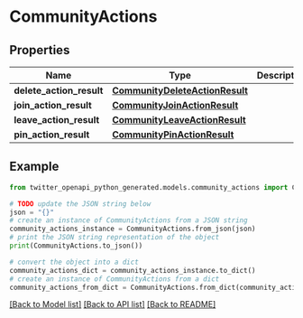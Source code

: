 # CommunityActions


## Properties

Name | Type | Description | Notes
------------ | ------------- | ------------- | -------------
**delete_action_result** | [**CommunityDeleteActionResult**](CommunityDeleteActionResult.md) |  | 
**join_action_result** | [**CommunityJoinActionResult**](CommunityJoinActionResult.md) |  | 
**leave_action_result** | [**CommunityLeaveActionResult**](CommunityLeaveActionResult.md) |  | 
**pin_action_result** | [**CommunityPinActionResult**](CommunityPinActionResult.md) |  | 

## Example

```python
from twitter_openapi_python_generated.models.community_actions import CommunityActions

# TODO update the JSON string below
json = "{}"
# create an instance of CommunityActions from a JSON string
community_actions_instance = CommunityActions.from_json(json)
# print the JSON string representation of the object
print(CommunityActions.to_json())

# convert the object into a dict
community_actions_dict = community_actions_instance.to_dict()
# create an instance of CommunityActions from a dict
community_actions_from_dict = CommunityActions.from_dict(community_actions_dict)
```
[[Back to Model list]](../README.md#documentation-for-models) [[Back to API list]](../README.md#documentation-for-api-endpoints) [[Back to README]](../README.md)


